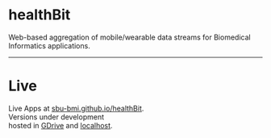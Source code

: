 # healthBit
Web-based aggregation of mobile/wearable data streams for Biomedical Informatics applications.
___
# Live
Live Apps at [sbu-bmi.github.io/healthBit](https://sbu-bmi.github.io/healthBit/).<br>
Versions under development<br> hosted in [GDrive](https://0857f9879749e82d493945f8a805968a7c031889-www.googledrive.com/host/0BwwZEXS3GesiTjlHSmlOcEJaeDA/healthBit/) and [localhost](http://localhost:8000/healthBit/).
